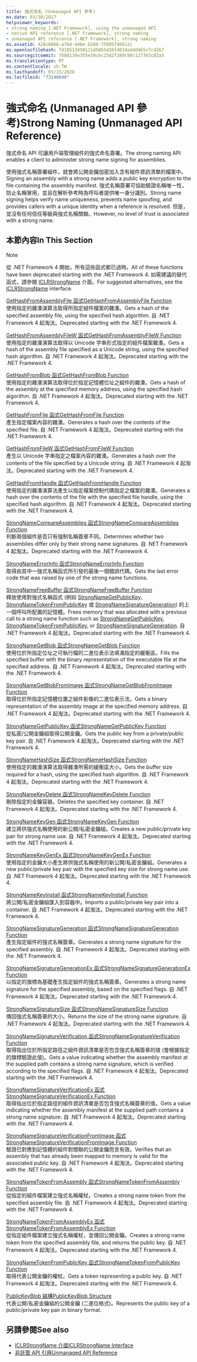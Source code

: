 ```yaml
---
title: 強式命名 (Unmanaged API 參考)
ms.date: 03/30/2017
helpviewer_keywords:
- strong naming [.NET Framework], using the unmanaged API
- native API reference [.NET Framework], strong naming
- unmanaged API reference [.NET Framework], strong naming
ms.assetid: 428c68b6-a7b4-44be-b280-75905f46612c
ms.openlocfilehash: 7d18513450111d58b5d26fd834addd465cfc4267
ms.sourcegitcommit: 7588136e355e10cbc2582f389c90c127363c02a5
ms.translationtype: MT
ms.contentlocale: zh-TW
ms.lasthandoff: 03/15/2020
ms.locfileid: "73140640"
---
```

# <a name="strong-naming-unmanaged-api-reference"></a><span data-ttu-id="57c6e-102">強式命名 (Unmanaged API 參考)</span><span class="sxs-lookup"><span data-stu-id="57c6e-102">Strong Naming (Unmanaged API Reference)</span></span>
<span data-ttu-id="57c6e-103">強式命名 API 可讓用戶端管理組件的強式命名簽署。</span><span class="sxs-lookup"><span data-stu-id="57c6e-103">The strong naming API enables a client to administer strong name signing for assemblies.</span></span>  
  
 <span data-ttu-id="57c6e-104">使用強式名稱簽署組件，就會將公開金鑰加密加入含有組件資訊清單的檔案中。</span><span class="sxs-lookup"><span data-stu-id="57c6e-104">Signing an assembly with a strong name adds a public key encryption to the file containing the assembly manifest.</span></span> <span data-ttu-id="57c6e-105">強式名稱簽署可協助驗證名稱唯一性，防止名稱冒用，並且在解析參考時為呼叫者提供唯一身分識別。</span><span class="sxs-lookup"><span data-stu-id="57c6e-105">Strong name signing helps verify name uniqueness, prevents name spoofing, and provides callers with a unique identity when a reference is resolved.</span></span> <span data-ttu-id="57c6e-106">但是，並沒有任何信任等級與強式名稱關聯。</span><span class="sxs-lookup"><span data-stu-id="57c6e-106">However, no level of trust is associated with a strong name.</span></span>  
  
## <a name="in-this-section"></a><span data-ttu-id="57c6e-107">本節內容</span><span class="sxs-lookup"><span data-stu-id="57c6e-107">In This Section</span></span>  
  
> [!NOTE]
> <span data-ttu-id="57c6e-108">從 .NET Framework 4 開始，所有這些函式都已過時。</span><span class="sxs-lookup"><span data-stu-id="57c6e-108">All of these functions have been deprecated starting with the .NET Framework 4.</span></span> <span data-ttu-id="57c6e-109">如需建議的替代函式，請參閱 [ICLRStrongName](../hosting/iclrstrongname-interface.md) 介面。</span><span class="sxs-lookup"><span data-stu-id="57c6e-109">For suggested alternatives, see the [ICLRStrongName](../hosting/iclrstrongname-interface.md) interface.</span></span>  
  
 [<span data-ttu-id="57c6e-110">GetHashFromAssemblyFile 函式</span><span class="sxs-lookup"><span data-stu-id="57c6e-110">GetHashFromAssemblyFile Function</span></span>](gethashfromassemblyfile-function.md)  
 <span data-ttu-id="57c6e-111">使用指定的雜湊演算法取得所指定組件檔案的雜湊。</span><span class="sxs-lookup"><span data-stu-id="57c6e-111">Gets a hash of the specified assembly file, using the specified hash algorithm.</span></span> <span data-ttu-id="57c6e-112">自 .NET Framework 4 起淘汰。</span><span class="sxs-lookup"><span data-stu-id="57c6e-112">Deprecated starting with the .NET Framework 4.</span></span>  
  
 [<span data-ttu-id="57c6e-113">GetHashFromAssemblyFileW 函式</span><span class="sxs-lookup"><span data-stu-id="57c6e-113">GetHashFromAssemblyFileW Function</span></span>](gethashfromassemblyfilew-function.md)  
 <span data-ttu-id="57c6e-114">使用指定的雜湊演算法取得以 Unicode 字串形式指定的組件檔案雜湊。</span><span class="sxs-lookup"><span data-stu-id="57c6e-114">Gets a hash of the assembly file specified as a Unicode string, using the specified hash algorithm.</span></span> <span data-ttu-id="57c6e-115">自 .NET Framework 4 起淘汰。</span><span class="sxs-lookup"><span data-stu-id="57c6e-115">Deprecated starting with the .NET Framework 4.</span></span>  
  
 [<span data-ttu-id="57c6e-116">GetHashFromBlob 函式</span><span class="sxs-lookup"><span data-stu-id="57c6e-116">GetHashFromBlob Function</span></span>](gethashfromblob-function.md)  
 <span data-ttu-id="57c6e-117">使用指定的雜湊演算法取得位於指定記憶體位址之組件的雜湊。</span><span class="sxs-lookup"><span data-stu-id="57c6e-117">Gets a hash of the assembly at the specified memory address, using the specified hash algorithm.</span></span> <span data-ttu-id="57c6e-118">自 .NET Framework 4 起淘汰。</span><span class="sxs-lookup"><span data-stu-id="57c6e-118">Deprecated starting with the .NET Framework 4.</span></span>  
  
 [<span data-ttu-id="57c6e-119">GetHashFromFile 函式</span><span class="sxs-lookup"><span data-stu-id="57c6e-119">GetHashFromFile Function</span></span>](gethashfromfile-function.md)  
 <span data-ttu-id="57c6e-120">產生指定檔案內容的雜湊。</span><span class="sxs-lookup"><span data-stu-id="57c6e-120">Generates a hash over the contents of the specified file.</span></span>  <span data-ttu-id="57c6e-121">自 .NET Framework 4 起淘汰。</span><span class="sxs-lookup"><span data-stu-id="57c6e-121">Deprecated starting with the .NET Framework 4.</span></span>  
  
 [<span data-ttu-id="57c6e-122">GetHashFromFileW 函式</span><span class="sxs-lookup"><span data-stu-id="57c6e-122">GetHashFromFileW Function</span></span>](gethashfromfilew-function.md)  
 <span data-ttu-id="57c6e-123">產生以 Unicode 字串指定之檔案內容的雜湊。</span><span class="sxs-lookup"><span data-stu-id="57c6e-123">Generates a hash over the contents of the file specified by a Unicode string.</span></span> <span data-ttu-id="57c6e-124">自 .NET Framework 4 起淘汰。</span><span class="sxs-lookup"><span data-stu-id="57c6e-124">Deprecated starting with the .NET Framework 4.</span></span>  
  
 [<span data-ttu-id="57c6e-125">GetHashFromHandle 函式</span><span class="sxs-lookup"><span data-stu-id="57c6e-125">GetHashFromHandle Function</span></span>](gethashfromhandle-function.md)  
 <span data-ttu-id="57c6e-126">使用指定的雜湊演算法產生以指定檔案控制代碼指定之檔案的雜湊。</span><span class="sxs-lookup"><span data-stu-id="57c6e-126">Generates a hash over the contents of the file with the specified file handle, using the specified hash algorithm.</span></span>  <span data-ttu-id="57c6e-127">自 .NET Framework 4 起淘汰。</span><span class="sxs-lookup"><span data-stu-id="57c6e-127">Deprecated starting with the .NET Framework 4.</span></span>  
  
 [<span data-ttu-id="57c6e-128">StrongNameCompareAssemblies 函式</span><span class="sxs-lookup"><span data-stu-id="57c6e-128">StrongNameCompareAssemblies Function</span></span>](strongnamecompareassemblies-function.md)  
 <span data-ttu-id="57c6e-129">判斷兩個組件是否只有強制名稱簽章不同。</span><span class="sxs-lookup"><span data-stu-id="57c6e-129">Determines whether two assemblies differ only by their strong name signatures.</span></span> <span data-ttu-id="57c6e-130">自 .NET Framework 4 起淘汰。</span><span class="sxs-lookup"><span data-stu-id="57c6e-130">Deprecated starting with the .NET Framework 4.</span></span>  
  
 [<span data-ttu-id="57c6e-131">StrongNameErrorInfo 函式</span><span class="sxs-lookup"><span data-stu-id="57c6e-131">StrongNameErrorInfo Function</span></span>](strongnameerrorinfo-function.md)  
 <span data-ttu-id="57c6e-132">取得由其中一強式名稱函式所引發的最後一個錯誤代碼。</span><span class="sxs-lookup"><span data-stu-id="57c6e-132">Gets the last error code that was raised by one of the strong name functions.</span></span>  
  
 [<span data-ttu-id="57c6e-133">StrongNameFreeBuffer 函式</span><span class="sxs-lookup"><span data-stu-id="57c6e-133">StrongNameFreeBuffer Function</span></span>](strongnamefreebuffer-function.md)  
 <span data-ttu-id="57c6e-134">釋放使用對強式名稱函式 (例如 [StrongNameGetPublicKey](strongnamegetpublickey-function.md)、[StrongNameTokenFromPublicKey](strongnametokenfrompublickey-function.md) 或 [StrongNameSignatureGeneration](strongnamesignaturegeneration-function.md)) 的上一個呼叫所配置的記憶體。</span><span class="sxs-lookup"><span data-stu-id="57c6e-134">Frees memory that was allocated with a previous call to a strong name function such as [StrongNameGetPublicKey](strongnamegetpublickey-function.md), [StrongNameTokenFromPublicKey](strongnametokenfrompublickey-function.md), or [StrongNameSignatureGeneration](strongnamesignaturegeneration-function.md).</span></span>   <span data-ttu-id="57c6e-135">自 .NET Framework 4 起淘汰。</span><span class="sxs-lookup"><span data-stu-id="57c6e-135">Deprecated starting with the .NET Framework 4.</span></span>  
  
 [<span data-ttu-id="57c6e-136">StrongNameGetBlob 函式</span><span class="sxs-lookup"><span data-stu-id="57c6e-136">StrongNameGetBlob Function</span></span>](strongnamegetblob-function.md)  
 <span data-ttu-id="57c6e-137">使用位於所指定位址之可執行檔的二進位表示法填滿指定的緩衝區。</span><span class="sxs-lookup"><span data-stu-id="57c6e-137">Fills the specified buffer with the binary representation of the executable file at the specified address.</span></span> <span data-ttu-id="57c6e-138">自 .NET Framework 4 起淘汰。</span><span class="sxs-lookup"><span data-stu-id="57c6e-138">Deprecated starting with the .NET Framework 4.</span></span>  
  
 [<span data-ttu-id="57c6e-139">StrongNameGetBlobFromImage 函式</span><span class="sxs-lookup"><span data-stu-id="57c6e-139">StrongNameGetBlobFromImage Function</span></span>](strongnamegetblobfromimage-function.md)  
 <span data-ttu-id="57c6e-140">取得位於所指定記憶體位置之組件影像的二進位表示法。</span><span class="sxs-lookup"><span data-stu-id="57c6e-140">Gets a binary representation of the assembly image at the specified memory address.</span></span> <span data-ttu-id="57c6e-141">自 .NET Framework 4 起淘汰。</span><span class="sxs-lookup"><span data-stu-id="57c6e-141">Deprecated starting with the .NET Framework 4.</span></span>  
  
 [<span data-ttu-id="57c6e-142">StrongNameGetPublicKey 函式</span><span class="sxs-lookup"><span data-stu-id="57c6e-142">StrongNameGetPublicKey Function</span></span>](strongnamegetpublickey-function.md)  
 <span data-ttu-id="57c6e-143">從私密/公開金鑰組取得公開金鑰。</span><span class="sxs-lookup"><span data-stu-id="57c6e-143">Gets the public key from a private/public key pair.</span></span> <span data-ttu-id="57c6e-144">自 .NET Framework 4 起淘汰。</span><span class="sxs-lookup"><span data-stu-id="57c6e-144">Deprecated starting with the .NET Framework 4.</span></span>  
  
 [<span data-ttu-id="57c6e-145">StrongNameHashSize 函式</span><span class="sxs-lookup"><span data-stu-id="57c6e-145">StrongNameHashSize Function</span></span>](strongnamehashsize-function.md)  
 <span data-ttu-id="57c6e-146">使用指定的雜湊演算法取得雜湊所需的緩衝區大小。</span><span class="sxs-lookup"><span data-stu-id="57c6e-146">Gets the buffer size required for a hash, using the specified hash algorithm.</span></span>  <span data-ttu-id="57c6e-147">自 .NET Framework 4 起淘汰。</span><span class="sxs-lookup"><span data-stu-id="57c6e-147">Deprecated starting with the .NET Framework 4.</span></span>  
  
 [<span data-ttu-id="57c6e-148">StrongNameKeyDelete 函式</span><span class="sxs-lookup"><span data-stu-id="57c6e-148">StrongNameKeyDelete Function</span></span>](strongnamekeydelete-function.md)  
 <span data-ttu-id="57c6e-149">刪除指定的金鑰容器。</span><span class="sxs-lookup"><span data-stu-id="57c6e-149">Deletes the specified key container.</span></span> <span data-ttu-id="57c6e-150">自 .NET Framework 4 起淘汰。</span><span class="sxs-lookup"><span data-stu-id="57c6e-150">Deprecated starting with the .NET Framework 4.</span></span>  
  
 [<span data-ttu-id="57c6e-151">StrongNameKeyGen 函式</span><span class="sxs-lookup"><span data-stu-id="57c6e-151">StrongNameKeyGen Function</span></span>](strongnamekeygen-function.md)  
 <span data-ttu-id="57c6e-152">建立將供強式名稱使用的新公開/私密金鑰組。</span><span class="sxs-lookup"><span data-stu-id="57c6e-152">Creates a new public/private key pair for strong name use.</span></span>  <span data-ttu-id="57c6e-153">自 .NET Framework 4 起淘汰。</span><span class="sxs-lookup"><span data-stu-id="57c6e-153">Deprecated starting with the .NET Framework 4.</span></span>  
  
 [<span data-ttu-id="57c6e-154">StrongNameKeyGenEx 函式</span><span class="sxs-lookup"><span data-stu-id="57c6e-154">StrongNameKeyGenEx Function</span></span>](strongnamekeygenex-function.md)  
 <span data-ttu-id="57c6e-155">使用指定的金鑰大小產生將供強式名稱使用的新公開/私密金鑰組。</span><span class="sxs-lookup"><span data-stu-id="57c6e-155">Generates a new public/private key pair with the specified key size for strong name use.</span></span> <span data-ttu-id="57c6e-156">自 .NET Framework 4 起淘汰。</span><span class="sxs-lookup"><span data-stu-id="57c6e-156">Deprecated starting with the .NET Framework 4.</span></span>  
  
 [<span data-ttu-id="57c6e-157">StrongNameKeyInstall 函式</span><span class="sxs-lookup"><span data-stu-id="57c6e-157">StrongNameKeyInstall Function</span></span>](strongnamekeyinstall-function.md)  
 <span data-ttu-id="57c6e-158">將公開/私密金鑰組匯入到容器中。</span><span class="sxs-lookup"><span data-stu-id="57c6e-158">Imports a public/private key pair into a container.</span></span>  <span data-ttu-id="57c6e-159">自 .NET Framework 4 起淘汰。</span><span class="sxs-lookup"><span data-stu-id="57c6e-159">Deprecated starting with the .NET Framework 4.</span></span>  
  
 [<span data-ttu-id="57c6e-160">StrongNameSignatureGeneration 函式</span><span class="sxs-lookup"><span data-stu-id="57c6e-160">StrongNameSignatureGeneration Function</span></span>](strongnamesignaturegeneration-function.md)  
 <span data-ttu-id="57c6e-161">產生指定組件的強式名稱簽章。</span><span class="sxs-lookup"><span data-stu-id="57c6e-161">Generates a strong name signature for the specified assembly.</span></span>   <span data-ttu-id="57c6e-162">自 .NET Framework 4 起淘汰。</span><span class="sxs-lookup"><span data-stu-id="57c6e-162">Deprecated starting with the .NET Framework 4.</span></span>  
  
 [<span data-ttu-id="57c6e-163">StrongNameSignatureGenerationEx 函式</span><span class="sxs-lookup"><span data-stu-id="57c6e-163">StrongNameSignatureGenerationEx Function</span></span>](strongnamesignaturegenerationex-function.md)  
 <span data-ttu-id="57c6e-164">以指定的旗標為基礎產生指定組件的強式名稱簽章。</span><span class="sxs-lookup"><span data-stu-id="57c6e-164">Generates a strong name signature for the specified assembly, based on the specified flags.</span></span>    <span data-ttu-id="57c6e-165">自 .NET Framework 4 起淘汰。</span><span class="sxs-lookup"><span data-stu-id="57c6e-165">Deprecated starting with the .NET Framework 4.</span></span>  
  
 [<span data-ttu-id="57c6e-166">StrongNameSignatureSize 函式</span><span class="sxs-lookup"><span data-stu-id="57c6e-166">StrongNameSignatureSize Function</span></span>](strongnamesignaturesize-function.md)  
 <span data-ttu-id="57c6e-167">傳回強式名稱簽章的大小。</span><span class="sxs-lookup"><span data-stu-id="57c6e-167">Returns the size of the strong name signature.</span></span> <span data-ttu-id="57c6e-168">自 .NET Framework 4 起淘汰。</span><span class="sxs-lookup"><span data-stu-id="57c6e-168">Deprecated starting with the .NET Framework 4.</span></span>  
  
 [<span data-ttu-id="57c6e-169">StrongNameSignatureVerification 函式</span><span class="sxs-lookup"><span data-stu-id="57c6e-169">StrongNameSignatureVerification Function</span></span>](strongnamesignatureverification-function.md)  
 <span data-ttu-id="57c6e-170">取得指出位於所指定路徑之組件資訊清單是否包含強式名稱簽章的值 (會根據指定的旗標驗證此值)。</span><span class="sxs-lookup"><span data-stu-id="57c6e-170">Gets a value indicating whether the assembly manifest at the supplied path contains a strong name signature, which is verified according to the specified flags.</span></span> <span data-ttu-id="57c6e-171">自 .NET Framework 4 起淘汰。</span><span class="sxs-lookup"><span data-stu-id="57c6e-171">Deprecated starting with the .NET Framework 4.</span></span>  
  
 [<span data-ttu-id="57c6e-172">StrongNameSignatureVerificationEx 函式</span><span class="sxs-lookup"><span data-stu-id="57c6e-172">StrongNameSignatureVerificationEx Function</span></span>](strongnamesignatureverificationex-function.md)  
 <span data-ttu-id="57c6e-173">取得指出位於指定路徑的組件資訊清單是否包含強式名稱簽章的值。</span><span class="sxs-lookup"><span data-stu-id="57c6e-173">Gets a value indicating whether the assembly manifest at the supplied path contains a strong name signature.</span></span>  <span data-ttu-id="57c6e-174">自 .NET Framework 4 起淘汰。</span><span class="sxs-lookup"><span data-stu-id="57c6e-174">Deprecated starting with the .NET Framework 4.</span></span>  
  
 [<span data-ttu-id="57c6e-175">StrongNameSignatureVerificationFromImage 函式</span><span class="sxs-lookup"><span data-stu-id="57c6e-175">StrongNameSignatureVerificationFromImage Function</span></span>](strongnamesignatureverificationfromimage-function.md)  
 <span data-ttu-id="57c6e-176">驗證已對應到記憶體的組件對關聯的公開金鑰而言有效。</span><span class="sxs-lookup"><span data-stu-id="57c6e-176">Verifies that an assembly that has already been mapped to memory is valid for the associated public key.</span></span> <span data-ttu-id="57c6e-177">自 .NET Framework 4 起淘汰。</span><span class="sxs-lookup"><span data-stu-id="57c6e-177">Deprecated starting with the .NET Framework 4.</span></span>  
  
 [<span data-ttu-id="57c6e-178">StrongNameTokenFromAssembly 函式</span><span class="sxs-lookup"><span data-stu-id="57c6e-178">StrongNameTokenFromAssembly Function</span></span>](strongnametokenfromassembly-function.md)  
 <span data-ttu-id="57c6e-179">從指定的組件檔案建立強式名稱權杖。</span><span class="sxs-lookup"><span data-stu-id="57c6e-179">Creates a strong name token from the specified assembly file.</span></span>  <span data-ttu-id="57c6e-180">自 .NET Framework 4 起淘汰。</span><span class="sxs-lookup"><span data-stu-id="57c6e-180">Deprecated starting with the .NET Framework 4.</span></span>  
  
 [<span data-ttu-id="57c6e-181">StrongNameTokenFromAssemblyEx 函式</span><span class="sxs-lookup"><span data-stu-id="57c6e-181">StrongNameTokenFromAssemblyEx Function</span></span>](strongnametokenfromassemblyex-function.md)  
 <span data-ttu-id="57c6e-182">從指定組件檔案建立強式名稱權杖，並傳回公開金鑰。</span><span class="sxs-lookup"><span data-stu-id="57c6e-182">Creates a strong name token from the specified assembly file, and returns the public key.</span></span> <span data-ttu-id="57c6e-183">自 .NET Framework 4 起淘汰。</span><span class="sxs-lookup"><span data-stu-id="57c6e-183">Deprecated starting with the .NET Framework 4.</span></span>  
  
 [<span data-ttu-id="57c6e-184">StrongNameTokenFromPublicKey 函式</span><span class="sxs-lookup"><span data-stu-id="57c6e-184">StrongNameTokenFromPublicKey Function</span></span>](strongnametokenfrompublickey-function.md)  
 <span data-ttu-id="57c6e-185">取得代表公開金鑰的權杖。</span><span class="sxs-lookup"><span data-stu-id="57c6e-185">Gets a token representing a public key.</span></span> <span data-ttu-id="57c6e-186">自 .NET Framework 4 起淘汰。</span><span class="sxs-lookup"><span data-stu-id="57c6e-186">Deprecated starting with the .NET Framework 4.</span></span>  
  
 [<span data-ttu-id="57c6e-187">PublicKeyBlob 結構</span><span class="sxs-lookup"><span data-stu-id="57c6e-187">PublicKeyBlob Structure</span></span>](publickeyblob-structure.md)  
 <span data-ttu-id="57c6e-188">代表公開/私密金鑰組的公開金鑰 (二進位格式)。</span><span class="sxs-lookup"><span data-stu-id="57c6e-188">Represents the public key of a public/private key pair in binary format.</span></span>  
  
## <a name="see-also"></a><span data-ttu-id="57c6e-189">另請參閱</span><span class="sxs-lookup"><span data-stu-id="57c6e-189">See also</span></span>

- [<span data-ttu-id="57c6e-190">ICLRStrongName 介面</span><span class="sxs-lookup"><span data-stu-id="57c6e-190">ICLRStrongName Interface</span></span>](../hosting/iclrstrongname-interface.md)
- [<span data-ttu-id="57c6e-191">非託管 API 引用</span><span class="sxs-lookup"><span data-stu-id="57c6e-191">Unmanaged API Reference</span></span>](../index.md)
